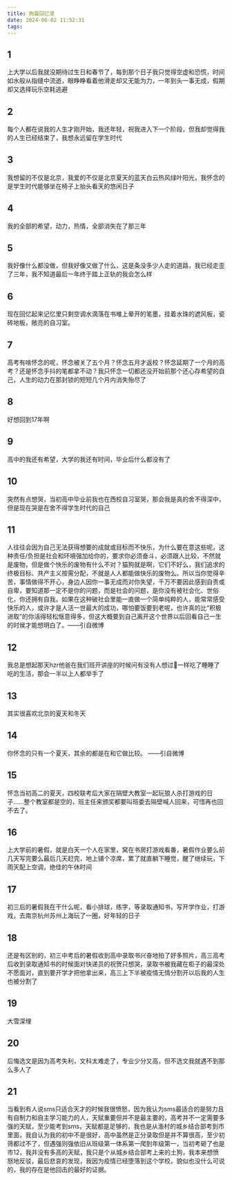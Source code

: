 ```yaml
---
title: 狗蛋回忆录
date: 2024-06-02 11:52:31
tags:
---
```


## 1

上大学以后我就没期待过生日和春节了，每到那个日子我只觉得空虚和恐慌，时间如水般从指缝中流逝，眼睁睁看着他滑走却又无能为力，一年到头一事无成，假期却又选择玩乐空耗逃避

## 2

每个人都在说我的人生才刚开始，我还年轻，祝我进入下一个阶段，但我却觉得我的人生已经结束了，我想永远留在学生时代

## 3

我想留的不仅是北京，我爱的不仅是北京夏天的蓝天白云热风绿叶阳光，我怀念的是学生时代能够坐在椅子上抬头看天的悠闲日子

## 4

我的全部的希望，动力，热情，全部消失在了那三年

## 5

我好像什么都没做，但我好像又做了什么，这是条没多少人走的道路，我已经走歪了三年，我不知道最后一年终于踏上正轨的我会怎么样

## 6

现在回忆起来记忆里只剩空调水滴落在书堆上晕开的笔墨，挂着水珠的遮风板，瓷砖地板，敞亮的自习室。

## 7

高考有啥怀念的呢，怀念被关了五个月？怀念五月才返校？怀念延期了一个月的高考？还是怀念手抖的笔都拿不动？我只怀念一切都还没开始前那个还心存希望的自己，人生的动力在那封锁的短短几个月内消失殆尽了 

## 8

好想回到17年啊

## 9

高中的我还有希望，大学的我还有时间，毕业后什么都没有了

## 10

突然有点想哭，当初高中毕业前我也在西校自习室哭，那会我是真的舍不得深中，但是现在哭是在舍不得学生时代的自己 

## 11

人往往会因为自己无法获得想要的成就或目标而不快乐，为什么要在意这些呢，这种责任/负担是社会和环境强加给你的，要求你必须奋斗，必须跟人比较，不然就是废物，但是做个快乐的废物有什么不对？猫狗就是啊，它们不好么，我们追求的终极目标、共产主义按需分配，不就是人人都能做快乐的废物么。所以当你觉得辛苦，事情做得不开心，身边人因你一事无成而对你失望，千万不要因此感到自责或自卑，要知道那一定不是你的问题，而是社会的问题，是你没有被社会化、世俗化，你还拥有自我。如果在这种破社会里能一直做一个简单纯粹的人，能常常感受快乐的人，或许才是人活一世最大的成功，哪怕要饭要到老呢，也许真的比“积极进取”的你活得轻松惬意得多，但这大概要到自己离开这个世界以后回看自己一生的时侯才能想明白了。——引自微博

## 12

我总是想起那天hzr他爸在我们班开讲座的时候问有没有人想过🐖一样吃了睡睡了吃的生活，那会一半以上人都举手了

## 13

其实很喜欢北京的夏天和冬天

## 14

你怀念的只有一个夏天，其余的都是在和它做比较。 ——引自微博

## 15

怀念当初高二的夏天，四校联考后大家在隔壁大教室一起玩狼人杀打游戏的日子......整个教室都是空的，班主任来颁奖都要叫班委去隔壁喊人回来，可惜再也回不去了。

## 16

上大学前的暑假，就是白天一个人在家里，窝在书房打游戏看番，暑假作业要么前几天写完要么最后几天赶完，地上铺个凉席，累了就直躺下睡觉，醒了继续玩，下雨天配上空调，绝佳的午休时间 

## 17

初三后的暑假我在干什么呢，看小排球，练字，等录取通知书，写开学作业，打游戏，去南京杭州苏州上海玩了一圈，好年轻的日子

## 18

还是有区别的，初三中考后的暑假收到高中录取书兴奋地拍了好多照片，高三高考后收到录取通知书的时候面对快递员的祝贺只想哭，录取书被我藏在柜子的最深处不愿面对，直到要开学才把他拿出来，高三上下半被疫情无情分割开以后我的人生也被分割了 

## 19

大雪深埋

## 20

后悔选文是因为高考失利，文科太难走了，专业少分又高，但不选文我就遇不到那么多人了

## 21

当看到有人说sms只适合天才的时候我很愤怒，因为我认为sms最适合的是努力且有自制力和自主学习能力的人，天赋重要但并不是最主要的，高考并不一定需要多强的天赋，至少能考到sms，天赋都是足够的，我也是从渔村的城乡结合部考到市里面，我自认为我的初中不是很好，高中虽然是正分录取但是并不算很高，至少初筛都过不了，但遇强则强依旧从班级第一体系第一爬到年级第一，当初考砸了也是市12，我并没有多高的天赋，我只是个从城乡结合部考上来的土狗，我本来想愤怒地反驳，最后悲哀的发现，我因为疫情已经堕落到这个学校，貌似也没什么可说的，我的存在是他回击的最好的证据。
